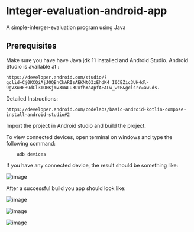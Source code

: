 # Integer-evaluation-android-app
A simple-interger-evaluation program using Java

## Prerequisites

Make sure you have have Java jdk 11 installed and Android Studio.
Android Studio is available at :

    https://developer.android.com/studio/?gclid=Cj0KCQiAjJOQBhCkARIsAEKMtO3zEhdK4_I0CEZic3UH4dl-9gVXuHFR9dCl3TOHKjmv3xWLU3UxfhYaApfAEALw_wcB&gclsrc=aw.ds.


Detailed Instructions: 

    https://developer.android.com/codelabs/basic-android-kotlin-compose-install-android-studio#2

Import the project in Android studio and build the project.

To view connected devices, open terminal on windows and type the following command:

        adb devices

If you have any connected device, the result should be something like:


![image](images/adb.PNG)

After a successful build you app should look like:

![image](images/dash.png)

![image](images/even.png)

![image](images/odd.png )
